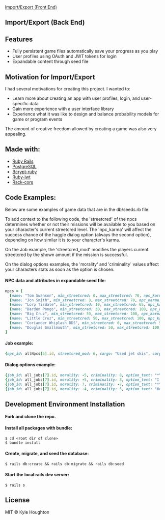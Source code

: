 [Import/Export (Front End)](https://github.com/Dusty211/import-export-frontend)

## Import/Export (Back End)


## Features
- Fully persistent game files automatically save your progress as you play
- User profiles using OAuth and JWT tokens for login
- Expandable content through seed file

## Motivation for Import/Export
I had several motivations for creating this project. I wanted to:

- Learn more about creating an app with user profiles, login, and user-specific data
- Gain more experience with a user interface library
- Experience what it was like to design and balance probability models for game or program events

The amount of creative freedom allowed by creating a game was also very appealing.

## Made with:

- [Ruby Rails](https://github.com/rails/rails)
- [PostgreSQL](https://github.com/postgres/postgres)
- [Bcrypt-ruby](https://github.com/codahale/bcrypt-ruby)
- [Ruby-jwt](https://github.com/jwt/ruby-jwt)
- [Rack-cors](https://github.com/cyu/rack-cors)

## Code Examples:

Below are some examples of game data that are in the db/seeds.rb file.

To add context to the following code, the 'streetcred' of the npcs determines whether or not their missions will be available to you based on your character's current streetcred level. The 'npc_karma' will affect the success chance of the haggle dialog option (always the second option), depending on how similar it is to your character's karma.

On the Job example, the 'streetcred_mod' modifies the players current streetcred by the shown amount if the mission is successful.

On the dialog options examples, the 'morality' and 'criminality' values affect your characters stats as soon as the option is chosen.

#### NPC data and attributes in expandable seed file:

```ruby
npcs = [
  {name: "Tom Swanson", min_streetcred: 0, max_streetcred: 70, npc_karma: 70},
  {name: "Jon Smith", min_streetcred: 0, max_streetcred: 70, npc_karma: 70},
  {name: "Lorp Tisdale", min_streetcred: 10, max_streetcred: 65, npc_karma: 50},
  {name: "Darden Pongo", min_streetcred: 30, max_streetcred: 100, npc_karma: 30},
  {name: "Big Cruz", min_streetcred: 50, max_streetcred: 100, npc_karma: 10},
  {name: "Little Cruz", min_streetcred: 50, max_streetcred: 100, npc_karma: 10},
  {name: "Coriander Whiplash DDS", min_streetcred: 0, max_streetcred: 50, npc_karma: 0},
  {name: "Douglas Smallmouth", min_streetcred: 50, max_streetcred: 100, npc_karma: 100},
]
```

#### Job example:

```ruby
{npc_id: allNpcs[5].id, streetcred_mod: 6, cargo: "Used jet skis", cargo_value: 8000, job_text: jet_skis}
```

#### Dialog options example:
```ruby
{job_id: all_jobs[7].id, morality: -5, criminality: 8, option_text: "*You chuckle* Hey man, I don't wanna know... You should probably load those at night."},
{job_id: all_jobs[7].id, morality: -5, criminality: 8, option_text: "I really like shipping cars, but I like money better..."},
{job_id: all_jobs[7].id, morality: 7, criminality: -7, option_text: "*You press a button under the counter to make a bunch of mercenaries seemingly appear from nowhere*"},
{job_id: all_jobs[7].id, morality: -4, criminality: 5, option_text: "How about I just take one of those coupes instead of cash?"},
```

## Development Environment Installation
#### Fork and clone the repo.

#### Install all packages with bundle:
`$ cd <root dir of clone>`  
`$ bundle install`

#### Create, migrate, and seed the database:
`$ rails db:create && rails db:migrate && rails db:seed`

#### Start the local rails dev server:
`$ rails s`

## License
MIT © Kyle Houghton
